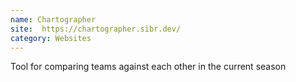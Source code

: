 ```yaml
---
name: Chartographer
site:  https://chartographer.sibr.dev/
category: Websites
---
```

Tool for comparing teams against each other in the current season
